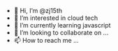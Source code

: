 - 👋 Hi, I’m @zj15th
- 👀 I’m interested in cloud tech
- 🌱 I’m currently learning javascript
- 💞️ I’m looking to collaborate on ...
- 📫 How to reach me ...

<!---
zj15th/zj15th is a ✨ special ✨ repository because its `README.md` (this file) appears on your GitHub profile.
You can click the Preview link to take a look at your changes.
--->
